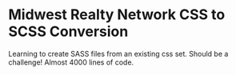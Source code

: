 # Midwest Realty Network CSS to SCSS Conversion

Learning to create SASS files from an existing css set. Should be a challenge! Almost 4000 lines of code.